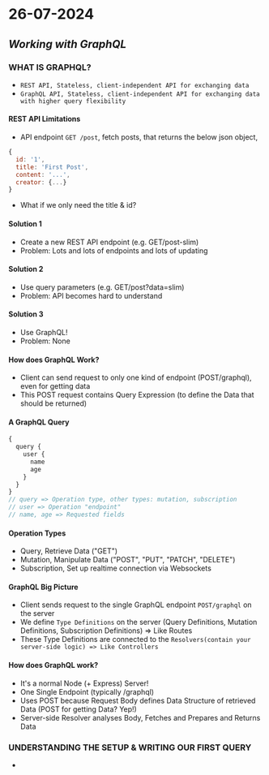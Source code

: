 # 26-07-2024

## *Working with GraphQL*

### WHAT IS GRAPHQL?

- `REST API, Stateless, client-independent API for exchanging data`
- `GraphQL API, Stateless, client-independent API for exchanging data with higher query flexibility`

#### REST API Limitations

- API endpoint `GET /post`, fetch posts, that returns the below json object, 
```javascript
{
  id: '1',
  title: 'First Post',
  content: '...',
  creator: {...}
}
```
- What if we only need the title & id?

#### Solution 1
- Create a new REST API endpoint (e.g. GET/post-slim)
- Problem: Lots and lots of endpoints and lots of updating

#### Solution 2
- Use query parameters (e.g. GET/post?data=slim)
- Problem: API becomes hard to understand

#### Solution 3
- Use GraphQL!
- Problem: None

#### How does GraphQL Work?
- Client can send request to only one kind of endpoint (POST/graphql), even for getting data
- This POST request contains Query Expression (to define the Data that should be returned)

#### A GraphQL Query
```javascript
{
  query {
    user {
      name
      age
    }
  }
}
// query => Operation type, other types: mutation, subscription
// user => Operation "endpoint"
// name, age => Requested fields
```

#### Operation Types
- Query, Retrieve Data ("GET")
- Mutation, Manipulate Data ("POST", "PUT", "PATCH", "DELETE")
- Subscription, Set up realtime connection via Websockets

#### GraphQL Big Picture
- Client sends request to the single GraphQL endpoint `POST/graphql` on the server
- We define `Type Definitions` on the server (Query Definitions, Mutation Definitions, Subscription Definitions) => Like Routes
- These Type Definitions are connected to the `Resolvers(contain your server-side logic) => Like Controllers`

#### How does GraphQL work?
- It's a normal Node (+ Express) Server!
- One Single Endpoint (typically /graphql)
- Uses POST because Request Body defines Data Structure of retrieved Data (POST for getting Data? Yep!)
- Server-side Resolver analyses Body, Fetches and Prepares and Returns Data

### UNDERSTANDING THE SETUP & WRITING OUR FIRST QUERY

- 